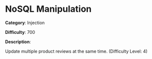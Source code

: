 # NoSQL Manipulation

**Category**: Injection

**Difficulty**: 700

**Description**:

Update multiple product reviews at the same time. (Difficulty Level: 4)
